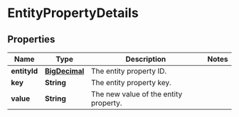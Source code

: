 # EntityPropertyDetails

## Properties
Name | Type | Description | Notes
------------ | ------------- | ------------- | -------------
**entityId** | [**BigDecimal**](BigDecimal.md) | The entity property ID. | 
**key** | **String** | The entity property key. | 
**value** | **String** | The new value of the entity property. | 

